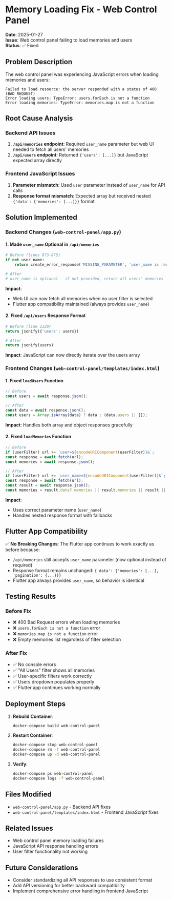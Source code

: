 # Memory Loading Fix - Web Control Panel

**Date**: 2025-01-27  
**Issue**: Web control panel failing to load memories and users  
**Status**: ✅ Fixed

## Problem Description

The web control panel was experiencing JavaScript errors when loading memories and users:

```
Failed to load resource: the server responded with a status of 400 (BAD REQUEST)
Error loading users: TypeError: users.forEach is not a function
Error loading memories: TypeError: memories.map is not a function
```

## Root Cause Analysis

### Backend API Issues
1. **`/api/memories` endpoint**: Required `user_name` parameter but web UI needed to fetch all users' memories
2. **`/api/users` endpoint**: Returned `{'users': [...]}` but JavaScript expected array directly

### Frontend JavaScript Issues
1. **Parameter mismatch**: Used `user` parameter instead of `user_name` for API calls
2. **Response format mismatch**: Expected array but received nested `{'data': {'memories': [...]}}` format

## Solution Implemented

### Backend Changes (`web-control-panel/app.py`)

#### 1. Made `user_name` Optional in `/api/memories`
```python
# Before (lines 873-875)
if not user_name:
    return create_error_response('MISSING_PARAMETER', 'user_name is required'), 400

# After
# user_name is optional - if not provided, return all users' memories
```

**Impact**: 
- Web UI can now fetch all memories when no user filter is selected
- Flutter app compatibility maintained (always provides `user_name`)

#### 2. Fixed `/api/users` Response Format
```python
# Before (line 1120)
return jsonify({'users': users})

# After
return jsonify(users)
```

**Impact**: JavaScript can now directly iterate over the users array

### Frontend Changes (`web-control-panel/templates/index.html`)

#### 1. Fixed `loadUsers` Function
```javascript
// Before
const users = await response.json();

// After
const data = await response.json();
const users = Array.isArray(data) ? data : (data.users || []);
```

**Impact**: Handles both array and object responses gracefully

#### 2. Fixed `loadMemories` Function
```javascript
// Before
if (userFilter) url += `user=${encodeURIComponent(userFilter)}&`;
const response = await fetch(url);
const memories = await response.json();

// After
if (userFilter) url += `user_name=${encodeURIComponent(userFilter)}&`;
const response = await fetch(url);
const result = await response.json();
const memories = result.data?.memories || result.memories || result || [];
```

**Impact**: 
- Uses correct parameter name (`user_name`)
- Handles nested response format with fallbacks

## Flutter App Compatibility

✅ **No Breaking Changes**: The Flutter app continues to work exactly as before because:
- `/api/memories` still accepts `user_name` parameter (now optional instead of required)
- Response format remains unchanged: `{'data': {'memories': [...], 'pagination': {...}}}`
- Flutter app always provides `user_name`, so behavior is identical

## Testing Results

### Before Fix
- ❌ 400 Bad Request errors when loading memories
- ❌ `users.forEach is not a function` error
- ❌ `memories.map is not a function` error
- ❌ Empty memories list regardless of filter selection

### After Fix
- ✅ No console errors
- ✅ "All Users" filter shows all memories
- ✅ User-specific filters work correctly
- ✅ Users dropdown populates properly
- ✅ Flutter app continues working normally

## Deployment Steps

1. **Rebuild Container**:
   ```bash
   docker-compose build web-control-panel
   ```

2. **Restart Container**:
   ```bash
   docker-compose stop web-control-panel
   docker-compose rm -f web-control-panel
   docker-compose up -d web-control-panel
   ```

3. **Verify**:
   ```bash
   docker-compose ps web-control-panel
   docker-compose logs -f web-control-panel
   ```

## Files Modified

- `web-control-panel/app.py` - Backend API fixes
- `web-control-panel/templates/index.html` - Frontend JavaScript fixes

## Related Issues

- Web control panel memory loading failures
- JavaScript API response handling errors
- User filter functionality not working

## Future Considerations

- Consider standardizing all API responses to use consistent format
- Add API versioning for better backward compatibility
- Implement comprehensive error handling in frontend JavaScript
